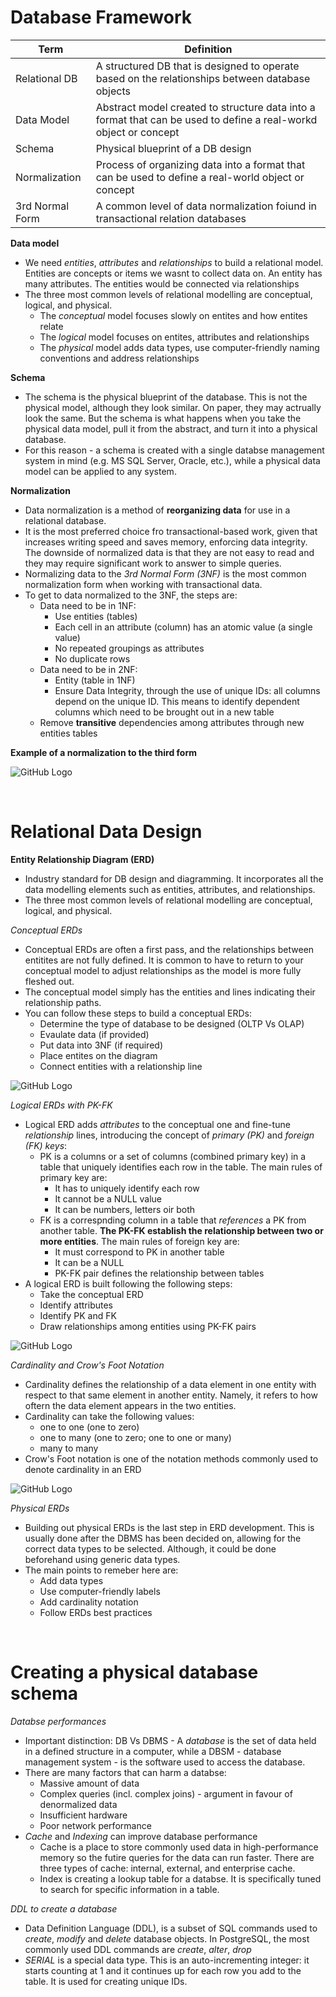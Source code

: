 
# Database Framework 

| Term | Definition |
| -------- | ------- |
| Relational DB | A structured DB that is designed to operate based on the relationships between database objects |
| Data Model | Abstract model created to structure data into a format that can be used to define a real-workd object or concept|
| Schema | Physical blueprint of a DB design |
| Normalization | Process of organizing data into a format that can be used to define a real-world object or concept |
| 3rd Normal Form | A common level of data normalization foiund in transactional relation databases | 

**Data model**
* We need *entities*, *attributes* and *relationships* to build a relational model. Entities are concepts or items we wasnt to collect data on. An entity has many attributes. The entities would be connected via relationships
* The three most common levels of relational modelling are conceptual, logical, and physical.
  * The *conceptual* model focuses slowly on entites and how entites relate
  * The *logical* model focuses on entites, attributes and relationships
  * The *physical* model adds data types, use computer-friendly naming conventions and address relationships

 **Schema**
 * The schema is the physical blueprint of the database. This is not the physical model, although they look similar. On paper, they may actrually look the same. But the schema is what happens when you take the physical data model,
   pull it from the abstract, and turn it into a physical database.
 * For this reason - a schema is created with a single databse management system in mind (e.g. MS SQL Server, Oracle, etc.), while a physical data model can be applied to any system.

**Normalization**
* Data normalization is a method of **reorganizing data** for use in a relational database.
* It is the most preferred choice fro transactional-based work, given that increases writing speed and saves memory, enforcing data integrity. The downside of normalized data is that they are not easy to read and they may require significant work to answer to simple queries.
* Normalizing data to the *3rd Normal Form (3NF)* is the most common normalization form when working with transactional data.
* To get to data normalized to the 3NF, the steps are:
  *  Data need to be in 1NF:
     *  Use entities (tables)
     *  Each cell in an attribute (column) has an atomic value (a single value)
     *  No repeated groupings as attributes
     *  No duplicate rows 
  *  Data need to be in 2NF:
     *  Entity (table in 1NF)
     *  Ensure Data Integrity, through the use of unique IDs: all columns depend on the unique ID. This means to identify dependent columns which need to be brought out in a new table
  * Remove **transitive** dependencies among attributes through new entities tables

**Example of a normalization to the third form**

![GitHub Logo](img/Normalization_to_3NL.PNG)

<p> <br>

# Relational Data Design 

**Entity Relationship Diagram (ERD)** 
* Industry standard for DB design and diagramming. It incorporates all the data modelling elements such as entities, attributes, and relationships.
* The three most common levels of relational modelling are conceptual, logical, and physical.

*Conceptual ERDs*
* Conceptual ERDs are often a first pass, and the relationships between entitites are not fully defined. It is common to have to return to your conceptual model to adjust relationships as the model is more fully fleshed out.
* The conceptual model simply has the entities and lines indicating their relationship paths.
* You can follow these steps to build a conceptual ERDs:
  * Determine the type of database to be designed (OLTP Vs OLAP)
  * Evaulate data (if provided)
  * Put data into 3NF (if required)
  * Place entites on the diagram
  * Connect entities with a relationship line

![GitHub Logo](img/conceptual_ERD.PNG)

*Logical ERDs with PK-FK*
* Logical ERD adds *attributes* to the conceptual one and fine-tune *relationship* lines, introducing the concept of *primary (PK)* and *foreign (FK) keys*:
  * PK is a columns or a set of columns (combined primary key) in a table that uniquely identifies each row in the table. The main rules of primary key are:
    * It has to uniquely identify each row
    * It cannot be a NULL value
    * It can be numbers, letters oir both
  * FK is a correspnding column in a table that *references* a PK from another table. **The PK-FK establish the relationship between two or more entities**. The main rules of foreign key are:
    * It must correspond to PK in another table
    * It can be a NULL 
    * PK-FK pair defines the relationship between tables
* A logical ERD is built following the following steps:
  * Take the conceptual ERD
  * Identify attributes
  * Identify PK and FK
  * Draw relationships among entities using PK-FK pairs

![GitHub Logo](img/logical_ERD.PNG)

*Cardinality and Crow's Foot Notation*
* Cardinality defines the relationship of a data element in one entity with respect to that same element in another entity. Namely, it refers to how oftern the data element appears in the two entities.
* Cardinality can take the following values:
  *  one to one (one to zero)
  *  one to many (one to zero; one to one or many)
  *  many to many
* Crow's Foot notation is one of the notation methods commonly used to denote cardinality in an ERD

![GitHub Logo](img/crow_foot_notation.PNG)

*Physical ERDs*
* Building out physical ERDs is the last step in ERD development. This is usually done after the DBMS has been decided on, allowing for the correct data types to be selected. Although, it could be done beforehand using generic data types.
* The main points to remeber here are:
  * Add data types
  * Use computer-friendly labels
  * Add cardinality notation
  * Follow ERDs best practices 

<p> <br>

# Creating a physical database schema 

*Databse performances*
* Important distinction: DB Vs DBMS - A *database* is the set of data held in a defined structure in a computer, while a DBSM - database management system - is the software used to access the database.
* There are many factors that can harm a databse:
  *  Massive amount of data
  *  Complex queries (incl. complex joins) - argument in favour of denormalized data 
  *  Insufficient hardware
  *  Poor network performance
* *Cache* and *Indexing* can improve database performance
  * Cache is a place to store commonly used data in high-performance memory so the futire queries for the data can run faster. There are three types of cache: internal, external, and enterprise cache.
  * Index is creating a lookup table for a databse. It is specifically tuned to search for specific information in a table. 

*DDL to create a database*
* Data Definition Language (DDL), is a subset of SQL commands used to *create*, *modify* and *delete* database objects. In PostgreSQL, the most commonly used DDL commands are *create*, *alter*, *drop*
* *SERIAL* is a special data type. This is an auto-incrementing integer: it starts counting at 1 and it continues up for each row you add to the table. It is used for creating unique IDs.






